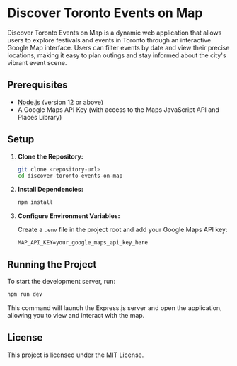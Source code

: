 # Discover Toronto Events on Map

Discover Toronto Events on Map is a dynamic web application that allows users to explore festivals and events in Toronto through an interactive Google Map interface. Users can filter events by date and view their precise locations, making it easy to plan outings and stay informed about the city's vibrant event scene.

## Prerequisites

- [Node.js](https://nodejs.org/) (version 12 or above)
- A Google Maps API Key (with access to the Maps JavaScript API and Places Library)

## Setup

1. **Clone the Repository:**

   ```sh
   git clone <repository-url>
   cd discover-toronto-events-on-map
   ```

2. **Install Dependencies:**

   ```sh
   npm install
   ```

3. **Configure Environment Variables:**

   Create a `.env` file in the project root and add your Google Maps API key:

   ```env
   MAP_API_KEY=your_google_maps_api_key_here
   ```

## Running the Project

To start the development server, run:

```sh
npm run dev
```

This command will launch the Express.js server and open the application, allowing you to view and interact with the map.

## License

This project is licensed under the MIT License.
